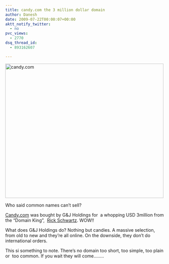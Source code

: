 ```yaml
---
title: candy.com the 3 million dollar domain
author: Danesh
date: 2009-07-22T00:00:07+00:00
aktt_notify_twitter:
  - no
pvc_views:
  - 2770
dsq_thread_id:
  - 893162607

---
```

[<img loading="lazy" class="alignnone size-medium wp-image-1660" title="candy.com" src="/wp-content/uploads/2009/07/candy.com-500x426.png" alt="candy.com" width="500" height="426" srcset="/wp-content/uploads/2009/07/candy.com-500x426.png 500w, /wp-content/uploads/2009/07/candy.com.png 963w" sizes="(max-width: 500px) 100vw, 500px" />][1]

Who said common names can&#8217;t sell?

[Candy.com][2] was bought by G&J Holdings for  a whopping USD 3million from the &#8220;Domain King&#8221;,  [Rick Schwartz][3]. WOW!!

What does G&J Holdings do? Nothing but candies. A massive selection, from old to new and they&#8217;re all online. On the downside, they don&#8217;t do international orders.

This si something to note. There&#8217;s no domain too short, too simple, too plain or  too common. If you wait they will come&#8230;&#8230;..

 [1]: /wp-content/uploads/2009/07/candy.com.png
 [2]: http://www.candy.com/
 [3]: http://www.ricksblog.com/my_weblog/2009/07/sweetest-day-in-14-years-many-more-to-come.html